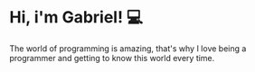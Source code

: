 # Hi, i'm Gabriel! 💻

The world of programming is amazing, that's why I love being a programmer and getting to know this world every time.

